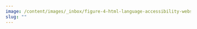 ```yaml
---
image: /content/images/_inbox/figure-4-html-language-accessibility-website-language-access-guidance.png
slug: ""
---
```

